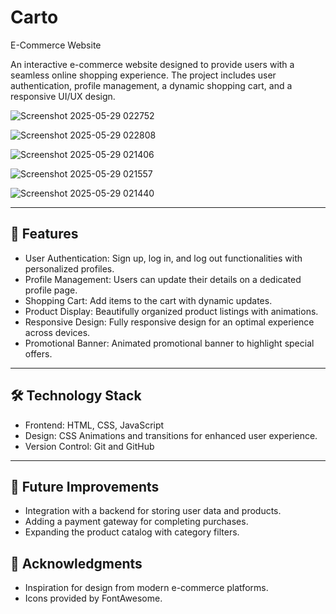 # Carto
 E-Commerce Website

An interactive e-commerce website designed to provide users with a seamless online shopping experience. The project includes user authentication, profile management, a dynamic shopping cart, and a responsive UI/UX design.

![Screenshot 2025-05-29 022752](https://github.com/user-attachments/assets/dec01b27-ed38-4fb0-81b7-3178b47d0b2c)


![Screenshot 2025-05-29 022808](https://github.com/user-attachments/assets/6af7ce76-485b-4a80-a2e5-2574249a9a17)


![Screenshot 2025-05-29 021406](https://github.com/user-attachments/assets/128a8dad-ab81-4524-be32-001b393f9ff6)


![Screenshot 2025-05-29 021557](https://github.com/user-attachments/assets/d0040785-42db-40c4-9a49-49e8645aa544)


![Screenshot 2025-05-29 021440](https://github.com/user-attachments/assets/6bc98059-173f-4250-a420-77070643a872)



-----

## 🚀 Features

- User Authentication: Sign up, log in, and log out functionalities with personalized profiles.
- Profile Management: Users can update their details on a dedicated profile page.
- Shopping Cart: Add items to the cart with dynamic updates.
- Product Display: Beautifully organized product listings with animations.
- Responsive Design: Fully responsive design for an optimal experience across devices.
- Promotional Banner: Animated promotional banner to highlight special offers.

-----

## 🛠️ Technology Stack

- Frontend: HTML, CSS, JavaScript
- Design: CSS Animations and transitions for enhanced user experience.
- Version Control: Git and GitHub

-----

## 🎯 Future Improvements

- Integration with a backend for storing user data and products.
- Adding a payment gateway for completing purchases.
- Expanding the product catalog with category filters.

## 🤝 Acknowledgments

- Inspiration for design from modern e-commerce platforms.
- Icons provided by FontAwesome.
